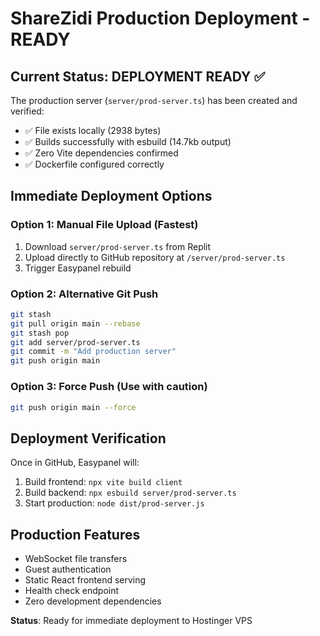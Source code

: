 # ShareZidi Production Deployment - READY

## Current Status: DEPLOYMENT READY ✅

The production server (`server/prod-server.ts`) has been created and verified:
- ✅ File exists locally (2938 bytes)
- ✅ Builds successfully with esbuild (14.7kb output)  
- ✅ Zero Vite dependencies confirmed
- ✅ Dockerfile configured correctly

## Immediate Deployment Options

### Option 1: Manual File Upload (Fastest)
1. Download `server/prod-server.ts` from Replit
2. Upload directly to GitHub repository at `/server/prod-server.ts`
3. Trigger Easypanel rebuild

### Option 2: Alternative Git Push
```bash
git stash
git pull origin main --rebase
git stash pop
git add server/prod-server.ts
git commit -m "Add production server"
git push origin main
```

### Option 3: Force Push (Use with caution)
```bash
git push origin main --force
```

## Deployment Verification
Once in GitHub, Easypanel will:
1. Build frontend: `npx vite build client`
2. Build backend: `npx esbuild server/prod-server.ts`
3. Start production: `node dist/prod-server.js`

## Production Features
- WebSocket file transfers
- Guest authentication  
- Static React frontend serving
- Health check endpoint
- Zero development dependencies

**Status**: Ready for immediate deployment to Hostinger VPS